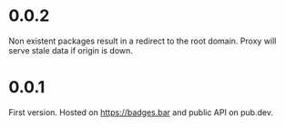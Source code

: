 # 0.0.2

Non existent packages result in a redirect to the root domain.
Proxy will serve stale data if origin is down.

# 0.0.1

First version. Hosted on https://badges.bar and public API on pub.dev.
